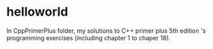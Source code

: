 # helloworld

In CppPrimerPlus folder, my solutions to C++ primer plus 5th edition 's programming exercises (including chapter 1 to chaper 18).
